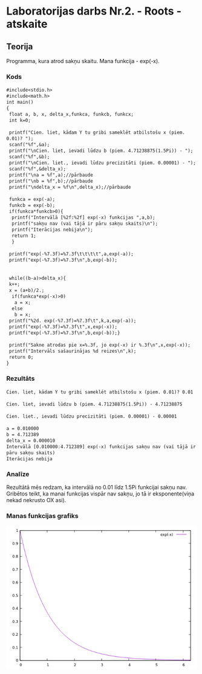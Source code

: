 # Laboratorijas darbs Nr.2. - Roots - atskaite

## Teorija
Programma, kura atrod sakņu skaitu. Mana funkcija - exp(-x).

### Kods
```
#include<stdio.h>
#include<math.h>
int main()
{
 float a, b, x, delta_x,funkca, funkcb, funkcx;
 int k=0;

 printf("Cien. liet, kādam Y tu gribi sameklēt atbilstošu x (piem. 0.01)? ");
 scanf("%f",&a);
 printf("\nCien. liet, ievadi lūdzu b (piem. 4.71238875(1.5Pi)) - ");
 scanf("%f",&b);
 printf("\nCien. liet., ievadi lūdzu precizitāti (piem. 0.00001) - ");
 scanf("%f",&delta_x);
 printf("\na = %f",a);//pārbaude
 printf("\nb = %f",b);//pārbaude
 printf("\ndelta_x = %f\n",delta_x);//pārbaude

 funkca = exp(-a);
 funkcb = exp(-b);
 if(funkca*funkcb>0){
  printf("Intervālā [%2f:%2f] exp(-x) funkcijas ",a,b);
  printf("sakņu nav (vai tājā ir pāru sakņu skaits)\n");
  printf("Iterācijas nebija\n");
  return 1;
  }

 printf("exp(-%7.3f)=%7.3f\t\t\t\t",a,exp(-a));
 printf("exp(-%7.3f)=%7.3f\n",b,exp(-b));


 while((b-a)>delta_x){
 k++;
 x = (a+b)/2.;
  if(funkca*exp(-x)>0)
   a = x;
  else
   b = x;
 printf("%2d. exp(-%7.3f)=%7.3f\t",k,a,exp(-a));
 printf("exp(-%7.3f)=%7.3f\t",x,exp(-x));
 printf("exp(-%7.3f)=%7.3f\n",b,exp(-b));}

 printf("Sakne atrodas pie x=%.3f, jo exp(-x) ir %.3f\n",x,exp(-x));
 printf("Intervāls sašaurinājas %d reizes\n",k);
 return 0;
}
```
 

### Rezultāts
```
Cien. liet, kādam Y tu gribi sameklēt atbilstošu x (piem. 0.01)? 0.01

Cien. liet, ievadi lūdzu b (piem. 4.71238875(1.5Pi)) - 4.71238875

Cien. liet., ievadi lūdzu precizitāti (piem. 0.00001) - 0.00001

a = 0.010000
b = 4.712389
delta_x = 0.000010
Intervālā [0.010000:4.712389] exp(-x) funkcijas sakņu nav (vai tājā ir pāru sakņu skaits)
Iterācijas nebija

```

### Analīze
Rezultātā mēs redzam, ka intervālā no 0.01 līdz 1.5Pi funkcijai sakņu nav. Gribētos teikt, ka manai funkcijas vispār nav sakņu, jo tā ir eksponente(viņa nekad nekrusto OX asi).

### Manas funkcijas grafiks
![Funkcijas grafiks](https://github.com/Duz132/RTR105/blob/master/Darbi/1course_1semestr_c_lang/LABORI/exp(-x)_grafiks.png)
